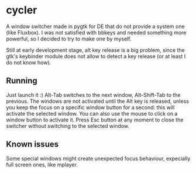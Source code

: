cycler
======

A window switcher made in pygtk for DE that do not provide a system one (like
Fluxbox). I was not satisfied with bbkeys and needed something more powerful,
so I decided to try to make one by myself.

Still at early development stage, alt key release is a big problem, since the
gtk's keybinder module does not allow to detect a key release (or at least I
do not know how).


Running
-------

Just launch it :)
Alt-Tab switches to the next window, Alt-Shift-Tab to the previous.
The windows are not activated until the Alt key is released, unless you keep
the focus on a specific window button for a second: this will activate the
selected window.
You can also use the mouse to click on a window button to activate it.
Press Esc button at any moment to close the switcher without switching to the
selected window.


Known issues
------------

Some special windows might create unexpected focus behaviour, expecially full
screen ones, like mplayer.